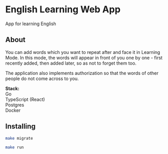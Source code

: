 # English Learning Web App
App for learning English

## About

You can add words which you want to repeat after and face it in Learning Mode. In this mode, the words will appear in front of you one by one - first recently added, then added later, so as not to forget them too.

The application also implements authorization so that the words of other people do not come across to you.

**Stack:**</br>
  Go</br>
  TypeScript (React)</br>
  Postgres</br>
  Docker</br>

## Installing

```sh
make migrate

make run

```
